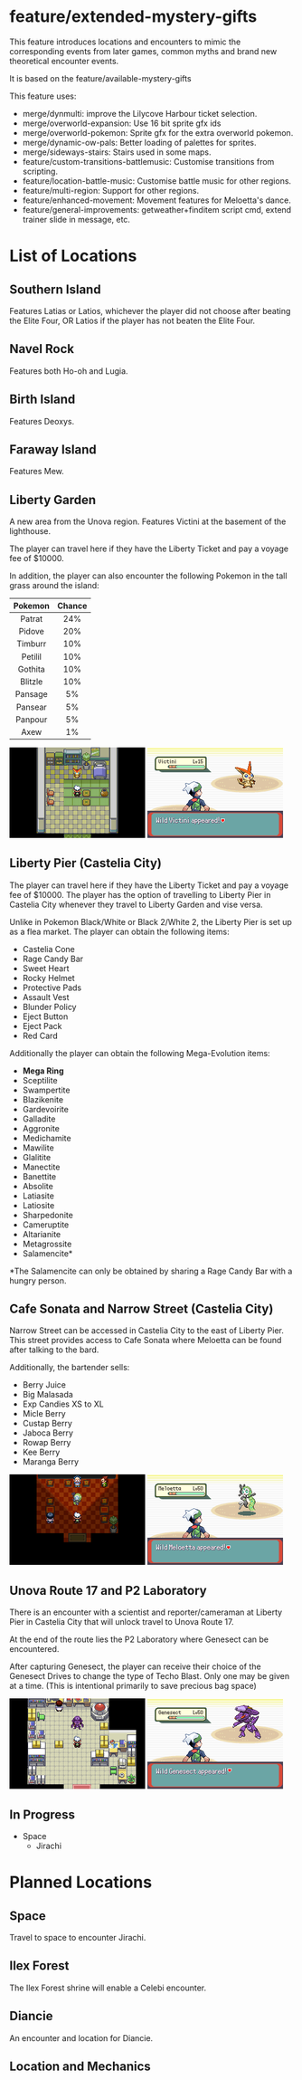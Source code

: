 # feature/extended-mystery-gifts

This feature introduces locations and encounters to mimic the corresponding events from later games, common myths and brand new theoretical encounter events.

It is based on the feature/available-mystery-gifts

This feature uses:
- merge/dynmulti: improve the Lilycove Harbour ticket selection.
- merge/overworld-expansion: Use 16 bit sprite gfx ids
- merge/overworld-pokemon: Sprite gfx for the extra overworld pokemon.
- merge/dynamic-ow-pals: Better loading of palettes for sprites.
- merge/sideways-stairs: Stairs used in some maps.
- feature/custom-transitions-battlemusic: Customise transitions from scripting.
- feature/location-battle-music: Customise battle music for other regions.
- feature/multi-region: Support for other regions.
- feature/enhanced-movement: Movement features for Meloetta's dance.
- feature/general-improvements: getweather+finditem script cmd, extend trainer slide in message, etc.

# List of Locations

## Southern Island

Features Latias or Latios, whichever the player did not choose after beating the Elite Four, OR Latios if the player has not beaten the Elite Four.

## Navel Rock

Features both Ho-oh and Lugia.

## Birth Island

Features Deoxys.
## Faraway Island

Features Mew.

## Liberty Garden

A new area from the Unova region. Features Victini at the basement of the lighthouse.

The player can travel here if they have the Liberty Ticket and pay a voyage fee of $10000.

In addition, the player can also encounter the following Pokemon in the tall grass around the island:

| Pokemon   |Chance |
|:---------:|:-----:|
| Patrat    | 24%   |
| Pidove    | 20%   |
| Timburr   | 10%   |
| Petilil   | 10%   |
| Gothita   | 10%   |
| Blitzle   | 10%   |
| Pansage   | 5%    |
| Pansear   | 5%    |
| Panpour   | 5%    |
| Axew      | 1%    |

![](docs/images/extended-mystery-gifts-victini-1.png)
![](docs/images/extended-mystery-gifts-victini-2.png)

## Liberty Pier (Castelia City)

The player can travel here if they have the Liberty Ticket and pay a voyage fee of $10000. The player has the option of travelling to Liberty Pier in Castelia City whenever they travel to Liberty Garden and vise versa.

Unlike in Pokemon Black/White or Black 2/White 2, the Liberty Pier is set up as a flea market. The player can obtain the following items:

- Castelia Cone
- Rage Candy Bar
- Sweet Heart
- Rocky Helmet
- Protective Pads
- Assault Vest
- Blunder Policy
- Eject Button
- Eject Pack
- Red Card

Additionally the player can obtain the following Mega-Evolution items:

- **Mega Ring**
- Sceptilite
- Swampertite
- Blazikenite
- Gardevoirite
- Galladite
- Aggronite
- Medichamite
- Mawilite
- Glalitite
- Manectite
- Banettite
- Absolite
- Latiasite
- Latiosite
- Sharpedonite
- Cameruptite
- Altarianite
- Metagrossite
- Salamencite*

*The Salamencite can only be obtained by sharing a Rage Candy Bar with a hungry person.

## Cafe Sonata and Narrow Street (Castelia City)

Narrow Street can be accessed in Castelia City to the east of Liberty Pier. This street provides access to Cafe Sonata where Meloetta can be found after talking to the bard.

Additionally, the bartender sells:
- Berry Juice
- Big Malasada
- Exp Candies XS to XL
- Micle Berry
- Custap Berry
- Jaboca Berry
- Rowap Berry
- Kee Berry
- Maranga Berry

![](docs/images/extended-mystery-gifts-meloetta-1.png)
![](docs/images/extended-mystery-gifts-meloetta-2.png)

## Unova Route 17 and P2 Laboratory

There is an encounter with a scientist and reporter/cameraman at Liberty Pier in Castelia City that will unlock travel to Unova Route 17.

At the end of the route lies the P2 Laboratory where Genesect can be encountered.

After capturing Genesect, the player can receive their choice of the Genesect Drives to change the type of Techo Blast. Only one may be given at a time. (This is intentional primarily to save precious bag space)

![](docs/images/extended-mystery-gifts-genesect-1.png)
![](docs/images/extended-mystery-gifts-genesect-2.png)

## In Progress
- Space
    - Jirachi

# Planned Locations

## Space

Travel to space to encounter Jirachi.

## Ilex Forest

The Ilex Forest shrine will enable a Celebi encounter.

## Diancie

An encounter and location for Diancie.

## Location and Mechanics
